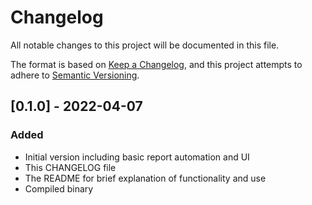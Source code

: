 # Changelog
All notable changes to this project will be documented in this file.

The format is based on [Keep a Changelog](https://keepachangelog.com/en/1.0.0/),
and this project attempts to adhere to [Semantic Versioning](https://semver.org/spec/v2.0.0.html).


## [0.1.0] - 2022-04-07
### Added
- Initial version including basic report automation and UI
- This CHANGELOG file
- The README for brief explanation of functionality and use
- Compiled binary